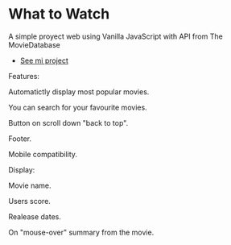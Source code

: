 # What to Watch

A simple proyect web using Vanilla JavaScript with API from The MovieDatabase

* [See mi project](https://htmlpreview.github.io/?https://github.com/GuidoFavara/WhatToWatch/blob/master/index.html)

Features:

Automatictly display most popular movies.

You can search for your favourite movies.

Button on scroll down "back to top".

Footer.

Mobile compatibility.



Display:

Movie name.

Users score.

Realease dates.

On "mouse-over" summary from the movie.






